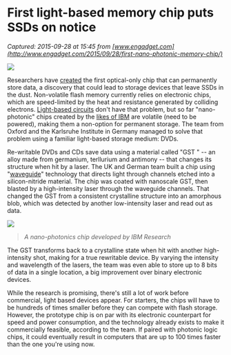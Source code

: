 # First light-based memory chip puts SSDs on notice

_Captured: 2015-09-28 at 15:45 from [www.engadget.com](http://www.engadget.com/2015/09/28/first-nano-photonic-memory-chip/)_

![](http://o.aolcdn.com/hss/storage/midas/edfd0ceffe333f8cfc6957f40d35fa91/202710260/light-memory-chip-2015-09-28-01.jpg)

Researchers have [created](http://nature.com/articles/doi:10.1038/nphoton.2015.182) the first optical-only chip that can permanently store data, a discovery that could lead to storage devices that leave SSDs in the dust. Non-volatile flash memory currently relies on electronic chips, which are speed-limited by the heat and resistance generated by colliding electrons. [Light-based circuits](http://www.engadget.com/2012/02/26/light-based-metatronics-chip-melts-minds-not-copper/) don't have that problem, but so far "nano-photonic" chips created by the [likes of IBM](http://www.engadget.com/2012/12/10/ibm-manufactures-light-based-nanophotonic-chips/) are volatile (need to be powered), making them a non-option for permanent storage. The team from Oxford and the Karlsruhe Institute in Germany managed to solve that problem using a familiar light-based storage medium: DVDs.

Re-writable DVDs and CDs save data using a material called "GST " \-- an alloy made from germanium, terllurium and antimony -- that changes its structure when hit by a laser. The UK and German team built a chip using "[waveguide](http://www.engadget.com/2014/06/19/invisible-sensors-in-phone-displays/)" technology that directs light through channels etched into a silicon-nitride material. The chip was coated with nanoscale GST, then blasted by a high-intensity laser through the waveguide channels. That changed the GST from a consistent crystalline structure into an amorphous blob, which was detected by another low-intensity laser and read out as data.

![](http://o.aolcdn.com/hss/storage/midas/a8256ad614d53a985a7eff4d044f3cad/202710466/nano-photonics-2015-09-28-01.jpg)

> _A nano-photonics chip developed by IBM Research_

The GST transforms back to a crystalline state when hit with another high-intensity shot, making for a true rewritable device. By varying the intensity and wavelength of the lasers, the team was even able to store up to 8 bits of data in a single location, a big improvement over binary electronic devices.

While the research is promising, there's still a lot of work before commercial, light based devices appear. For starters, the chips will have to be hundreds of times smaller before they can compete with flash storage. However, the prototype chip is on par with its electronic counterpart for speed and power consumption, and the technology already exists to make it commercially feasible, according to the team. If paired with photonic logic chips, it could eventually result in computers that are up to 100 times faster than the one you're using now.
